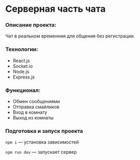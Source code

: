 # Серверная часть чата

### Описание проекта: 
Чат в реальном временния для общения без регистрации.

### Технологии:
+ React.js
+ Socket.io
+ Node.js
+ Express.js

### Функционал: 

+ Обмен сообщениями
+ Отправка смайликов
+ Вход в комнату
+ Выход из комнаты
  
### Подготовка и запуск проекта

`npm i` — установка зависимостей

`npm run dev` — запускает сервер
